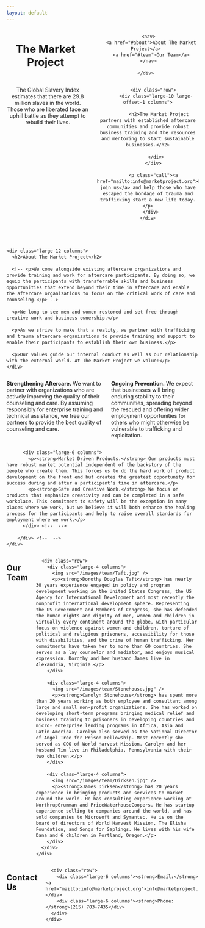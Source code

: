 ```yaml
---
layout: default
---
```

<header>
  <div class="row">
    <div class="large-12 columns">
      <h1>The Market Project</h1>
      
      <nav>
        <a href="#about">About The Market Project</a>
        <a href="#team">Our Team</a>
      </nav>

    </div>
  </div>

  <section id="about">
    <div class="row">
      <div class="large-12 columns">
        <p class="problem">The Global Slavery Index estimates that there are 29.8 million slaves in the world. Those who are liberated face an uphill battle as they attempt to rebuild their lives.</p>

        <div class="row">
          <div class="large-10 large-offset-1 columns">

            <h2>The Market Project partners with established aftercare communities and provide robust business training and the resources and mentoring to start sustainable businesses.</h2>
        
          </div>
        </div>
        
        <p class="call"><a href="mailto:info@marketproject.org">Please join us</a> and help those who have escaped the bondage of trauma and trafficking start a new life today.</p>
      </div>
    </div>
  </section>

</header>

<section id="values">
  <div class="row vision-mission">
    
    <div class="large-12 columns">
      <h2>About The Market Project</h2>

      <!-- <p>We come alongside existing aftercare organizations and provide training and work for aftercare participants. By doing so, we equip the participants with transferrable skills and business opportunities that extend beyond their time in aftercare and enable the aftercare organizations to focus on the critical work of care and counseling.</p> -->

      <p>We long to see men and women restored and set free through creative work and business ownership.</p>
       
      <p>As we strive to make that a reality, we partner with trafficking and trauma aftercare organizations to provide training and support to enable their participants to establish their own business.</p>

      <p>Our values guide our internal conduct as well as our relationship with the external world. At The Market Project we value:</p>
    </div>
  </div> <!--  vision-mission -->
  
  <div class="row">
    <div class="large-12 columns">
        <div class="row">
          <div class="large-6 columns">
            <p><strong>Strengthening Aftercare.</strong> We want to partner with organizations who are actively improving the quality of their counseling and care. By assuming responsibly for enterprise training and technical assistance, we free our partners to provide the best quality of counseling and care.</p>
            <p><strong>Ongoing Prevention.</strong> We expect that businesses will bring enduring stability to their communities, spreading beyond the rescued and offering wider employment opportunities for others who might otherwise be vulnerable to trafficking and exploitation.</p>
          </div> <!--  -->
        
          <div class="large-6 columns">
            <p><strong>Market Driven Products.</strong> Our products must have robust market potential independent of the backstory of the people who create them. This forces us to do the hard work of product development on the front end but creates the greatest opportunity for success during and after a participant’s time in aftercare.</p>
            <p><strong>Safe and Creative Work.</strong> We focus on products that emphasize creativity and can be completed in a safe workplace. This commitment to safety will be the exception in many places where we work, but we believe it will both enhance the healing process for the participants and help to raise overall standards for employment where we work.</p>
          </div> <!--  -->
        
        </div> <!--  -->
    </div>
  </div>
</section>

<section class="photo">
  <div id="parallax-background"></div>
</section>

<section id="team">
  <div class="row">
    <div class="large-12 columns">
      <h2>Our Team</h2>

      <div class="row">
        <div class="large-4 columns">
          <img src="/images/team/Taft.jpg" />
          <p><strong>Dorothy Douglas Taft</strong> has nearly 30 years experience engaged in policy and program development working in the United States Congress, the US Agency for International Development and most recently the nonprofit international development sphere. Representing the US Government and Members of Congress, she has defended the human rights and dignity of men, women and children in virtually every continent around the globe, with particular focus on violence against women and children, torture of political and religious prisoners, accessibility for those with disabilities, and the crime of human trafficking. Her commitments have taken her to more than 60 countries. She serves as a lay counselor and mediator, and enjoys musical expression. Dorothy and her husband James live in Alexandria, Virginia.</p>
        </div>
 
        <div class="large-4 columns">
          <img src="/images/team/Stonehouse.jpg" />
          <p><strong>Carolyn Stonehouse</strong> has spent more than 20 years working as both employee and consultant among large and small non-profit organizations. She has worked on developing short-term programs bringing medical relief and business training to prisoners in developing countries and micro- enterprise lending programs in Africa, Asia and Latin America. Carolyn also served as the National Director of Angel Tree for Prison Fellowship. Most recently she served as COO of World Harvest Mission. Carolyn and her husband Tim live in Philadelphia, Pennsylvania with their two children.</p>
        </div>
 
        <div class="large-4 columns">
          <img src="/images/team/Dirksen.jpg" />
          <p><strong>James Dirksen</strong> has 20 years experience in bringing products and services to market around the world. He has consulting experience working at NorthrupGrumman and PriceWaterhouseCoopers. He has startup experience selling to companies around the world, and has sold companies to Microsoft and Symantec. He is on the board of directors of World Harvest Mission, The Elisha Foundation, and Songs for Saplings. He lives with his wife Dana and 6 children in Portland, Oregon.</p>
        </div>
      </div>
    </div>
  </div>

  <div class="row contact">
    <div class="large-12 columns">
      <h2>Contact Us</h2>
      
      <div class="row">
        <div class="large-6 columns"><strong>Email:</strong> <a href="mailto:info@marketproject.org">info@marketproject.org</a></div>
        <div class="large-6 columns"><strong>Phone: </strong>(215) 703-7435</div>
      </div>
    </div>
  </div>
</section>